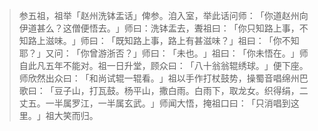 > 参五祖，祖举「赵州洗钵盂话」俾参。洎入室，举此话问师：​「你道赵州向伊道甚么？这僧便悟去。​」师曰：洗钵盂去，聻祖曰：​「你只知路上事，不知路上滋味。​」师曰：​「既知路上事，路上有甚滋味？​」祖曰：​「你不知耶？​」又问：​「你曾游浙否？​」师曰：​「未也。​」祖曰：​「你未悟在。​」师自此凡五年不能对。祖一日升堂，顾众曰：​「八十翁翁辊绣球。​」便下座。师欣然出众曰：​「和尚试辊一辊看。​」祖以手作打杖鼓势，操蜀音唱绵州巴歌曰：​「豆子山，打瓦鼓。杨平山，撒白雨。白雨下，取龙女。织得绢，二丈五。一半属罗江，一半属玄武。​」师闻大悟，掩祖口曰：​「只消唱到这里。​」祖大笑而归。


